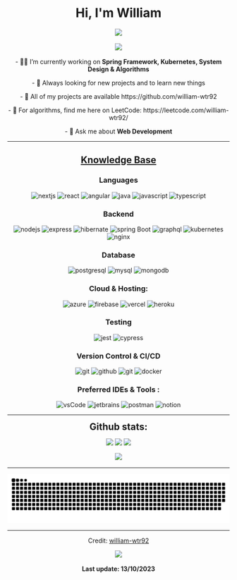 <div>
  <h1 align="center">Hi, I'm William</h1>
   <div align="center">
     <img width="30px" src="https://raw.githubusercontent.com/iampavangandhi/iampavangandhi/master/gifs/Hi.gif">
   </div>
</div>
<p align="center">
  <img src="https://readme-typing-svg.demolab.com?font=Fira+Code&size=15&pause=1000&random=false&width=435&lines=A+passionate+developer+and+a+student+from+France"/>
</p>

<div align="center">
  <p>- 👨‍💻 I’m currently working on <strong>Spring Framework, Kubernetes, System Design & Algorithms</strong></p> 
  <p>- 🤝 Always looking for new projects and to learn new things</p>
  <p>- 📝 All of my projects are available https://github.com/william-wtr92</p>
  <p>- 🔎 For algorithms, find me here on LeetCode: https://leetcode.com/william-wtr92/</p>
  <p>- 💬 Ask me about <strong>Web Development</strong> </p> 
</div>

---

<h2 align="center"><u><b>Knowledge Base</b></u></h2>

<h3 align="center">Languages</h3>
<p align="center">
  <img src="https://img.shields.io/badge/next.js-000000?style=for-the-badge&logo=nextdotjs&logoColor=white"
      alt="nextjs"/>
  <img src="https://img.shields.io/badge/react-629EFB.svg?style=for-the-badge&logo=react&logoColor=white"
      alt="react"/>
  <img src="https://img.shields.io/badge/angular-EF0E0B.svg?style=for-the-badge&logo=angular&logoColor=white"
      alt="angular"/>
  <img src="https://img.shields.io/badge/Java-ED8B00?style=for-the-badge&logo=openjdk&logoColor=white" 
      alt="java"/> 
  <img src="https://img.shields.io/badge/Javascript-F7DF1E.svg?style=for-the-badge&logo=javascript&logoColor=black"
      alt="javascript"/> 
  <img src="https://img.shields.io/badge/typescript-3178C6.svg?style=for-the-badge&logo=typescript&logoColor=white"
      alt="typescript"/>
</p>


<h3 align="center">Backend</h3>
<p align="center">
    <img src="https://img.shields.io/badge/node.js-339933.svg?style=for-the-badge&logo=nodedotjs&logoColor=white" alt="nodejs"/> 
    <img src="https://img.shields.io/badge/express-000000.svg?style=for-the-badge&logo=express&logoColor=white" alt="express" />
    <img src="https://img.shields.io/badge/hibernate-59666C.svg?style=for-the-badge&logo=hibernate&logoColor=white" alt="hibernate " /> 
    <img src="https://img.shields.io/badge/spring%20boot-6DB33F.svg?style=for-the-badge&logo=springboot&logoColor=white" alt="spring Boot" /> 
    <img src="https://img.shields.io/badge/graphql-E10098.svg?style=for-the-badge&logo=graphql&logoColor=white" alt="graphql" />
    <img src="https://img.shields.io/badge/kubernetes-326CE5.svg?style=for-the-badge&logo=kubernetes&logoColor=white" alt="kubernetes"/>
    <img src="https://img.shields.io/badge/nginx-009639.svg?style=for-the-badge&logo=nginx&logoColor=white" alt="nginx"/> 
  </a> 
</p>

<h3 align="center">Database</h3>
<p align="center">
    <img src="https://img.shields.io/badge/postgreSQL-4169E1.svg?style=for-the-badge&logo=postgresql&logoColor=white"
      alt="postgresql"/> 
    <img src="https://img.shields.io/badge/mysql-2E94F9.svg?style=for-the-badge&logo=mysql&logoColor=white"
      alt="mysql"/>
    <img src="https://img.shields.io/badge/mongodb-47A248.svg?style=for-the-badge&logo=mongodb&logoColor=white"
      alt="mongodb"/> 
</p>

<h3 align="center">Cloud & Hosting:</h3>
<p align="center">
    <img  src="https://img.shields.io/badge/Azure-0078D4?style=for-the-badge&logo=microsoftazure&logoColor=white" alt="azure"/> 
    <img src="https://img.shields.io/badge/firebase-FFCA28.svg?style=for-the-badge&logo=firebase&logoColor=black" alt="firebase"/>
    <img src="https://img.shields.io/badge/vercel-000203.svg?style=for-the-badge&logo=vercel&logoColor=white" alt="vercel"/>
    <img src="https://img.shields.io/badge/heroku-430098.svg?style=for-the-badge&logo=heroku&logoColor=white"
      alt="heroku"/> 
</p>

<h3 align="center">Testing</h3>
<p align="center"> 
    <img src="https://img.shields.io/badge/jest-E13628.svg?style=for-the-badge&logo=jest&logoColor=white"
      alt="jest" /> 
    <img src="https://img.shields.io/badge/cypress-000203.svg?style=for-the-badge&logo=cypress&logoColor=white" alt="cypress" /> 
</p>

<h3 align="center">Version Control & CI/CD</h3>
<p align="center">
    <img src="https://img.shields.io/badge/git-F05032.svg?style=for-the-badge&logo=git&logoColor=white"
      alt="git"/>
    <img src="https://img.shields.io/badge/github-181717.svg?style=for-the-badge&logo=github&logoColor=white" alt="github" />
    <img src="https://img.shields.io/badge/gitlab-181717.svg?style=for-the-badge&logo=gitlab&logoColor=white"
      alt="git"/>
    <img src="https://img.shields.io/badge/docker-2496ED.svg?style=for-the-badge&logo=docker&logoColor=white"
      alt="docker"/>
</p>

<h3 align="center">Preferred IDEs  & Tools :</h3>
<p align="center"> 
    <img src="https://img.shields.io/badge/vscode-007ACC.svg?style=for-the-badge&logo=visualstudiocode&logoColor=white" alt="vsCode"/> 
    <img src="https://img.shields.io/badge/jetbrains%20IDE-000000.svg?style=for-the-badge&logo=jetbrains&logoColor=white" alt="jetbrains" />
    <img src="https://img.shields.io/badge/postman-FF6C37.svg?style=for-the-badge&logo=postman&logoColor=white" alt="postman"/>
    <img src="https://img.shields.io/badge/Notion-%23000000.svg?style=for-the-badge&logo=notion&logoColor=white"
      alt="notion"/>
</p>

----

<div align="center">
<h2 align="center" style="margin: 5px 10px;">Github stats:</h2>
  

[![](https://github-readme-stats.vercel.app/api?username=william-wtr92&show_icons=true&theme=tokyonight&hide_border=true&locale=en)](https://github.com/william-wtr92)
[![](https://github-readme-streak-stats.herokuapp.com/?user=william-wtr92&theme=material-palenight)](https://github.com/william-wtr92)
[![](https://github-readme-stats.vercel.app/api/top-langs?username=william-wtr92&show_icons=true&theme=tokyonight&hide_border=true&locale=en&layout=compact)](https://github.com/william-wtr92)

[![](https://github-profile-trophy.vercel.app/?username=william-wtr92&theme=onedark)](https://github.com/william-wtr92)

</div>

----

<p align="center">
  <img  src="https://raw.githubusercontent.com/Elanza-48/Elanza-48/main/resources/img/github-contribution-grid-snake.svg"
    alt="example" />
</p>

------

<div align="center">
  <p>
    Credit: 
    <a href="https://github.com/william-wtr92">william-wtr92</a>
  </p>
  <p>
    <img src="https://komarev.com/ghpvc/?username=william-wtr92&label=Profile%20views&color=da1010&style=flat-square"/>
  </p>
  <p>
    <strong>Last update: 13/10/2023</strong>
  </p>
</div>

